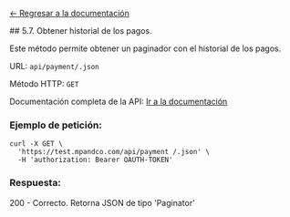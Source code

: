 [<- Regresar a la documentación]({{site.baseurl}}/)

<div id="step57"></div>
## 5.7. Obtener historial de los pagos.

Este método permite obtener un paginador con el historial de los pagos.

URL: `api/payment/.json`

Método HTTP: `GET`

Documentación completa de la API:
[Ir a la documentación](https://test.mpandco.com/docs#get--api-payment-.json)

### Ejemplo de petición:

    curl -X GET \
      'https://test.mpandco.com/api/payment /.json' \
      -H 'authorization: Bearer OAUTH-TOKEN'

### Respuesta:

200 - Correcto. Retorna JSON de tipo 'Paginator'

